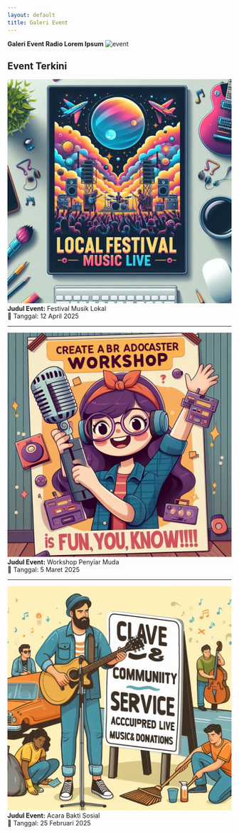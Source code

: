 ```yaml
---
layout: default
title: Galeri Event
---
```


**Galeri Event Radio Lorem Ipsum**
![event](https://github.com/user-attachments/assets/9005803c-52d4-4ca5-abef-c2a30cc01c7c)
## Event Terkini

![Event 1](/assets/image/event1.jfif)  
**Judul Event:** Festival Musik Lokal  
📅 Tanggal: 12 April 2025

---

![Event 2](/assets/image/event2.jfif)  
**Judul Event:** Workshop Penyiar Muda  
📅 Tanggal: 5 Maret 2025

---


![Event 3](/assets/image/event3.jfif)  
**Judul Event:** Acara Bakti Sosial  
📅 Tanggal: 25 Februari 2025
